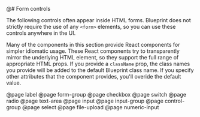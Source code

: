 @# Form controls

The following controls often appear inside HTML forms. Blueprint does not strictly require the use
of any `<form>` elements, so you can use these controls anywhere in the UI.

Many of the components in this section provide React components for simpler idiomatic usage. These
React components try to transparently mirror the underlying HTML element, so they support the full
range of appropriate HTML props. If you provide a `className` prop, the class names you provide will
be added to the default Blueprint class name. If you specify other attributes that the component
provides, you'll overide the default value.

@page label
@page form-group
@page checkbox
@page switch
@page radio
@page text-area
@page input
@page input-group
@page control-group
@page select
@page file-upload
@page numeric-input
